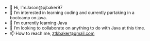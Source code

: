 - 👋 Hi, I’mJason@pjbaker97
- 👀 I’m interested in learning coding and currently partaking in a bootcamp on java.
- 🌱 I’m currently learning Java
- 💞️ I’m looking to collaborate on anything to do with Java at this time. 
- 📫 How to reach me, ztkbaker@gmail.com

<!---
pjbaker97/pjbaker97 is a ✨ special ✨ repository because its `README.md` (this file) appears on your GitHub profile.
You can click the Preview link to take a look at your changes.
--->
